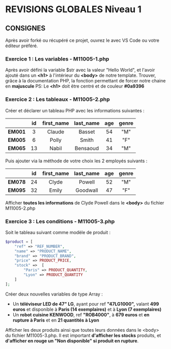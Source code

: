 # REVISIONS GLOBALES Niveau 1

## CONSIGNES

Après avoir forké ou récupéré ce projet, ouvrez le avec VS Code ou votre éditeur préféré.

### Exercice 1 : Les variables - M11005-1.php

Après avoir défini la variable $str avec la valeur "Hello World", et l'avoir ajouté dans un **\<h1\>** à l'intérieur du **\<body\>** de notre template. Trouver, grâce à la documentation PHP, la fonction permettant de forcer notre chaine en **majuscule**
PS: Le **\<h1\>** doit être centré et de couleur **#0a9396**

### Exercice 2 : Les tableaux - M11005-2.php

Créer et déclarer un tableau PHP avec les informations suivantes :

|           | id  | first_name | last_name | age | genre |
| :-------: | :-: | :--------: | :-------: | :-: | :---: |
| **EM001** |  3  |   Claude   |  Basset   | 54  |  "M"  |
| **EM005** |  6  |   Polly    |   Smith   | 41  |  "F"  |
| **EM065** | 13  |   Nabil    | Bensaoud  | 34  |  "M"  |

Puis ajouter via la méthode de votre choix les 2 employés suivants :

|           | id  | first_name | last_name | age | genre |
| :-------: | :-: | :--------: | :-------: | :-: | :---: |
| **EM078** | 24  |   Clyde    |  Powell   | 52  |  "M"  |
| **EM095** | 32  |   Emily    | Goodwall  | 47  |  "F"  |

Afficher **toutes les informations** de Clyde Powell dans le **\<body\>** du fichier M11005-2.php

### Exercice 3 : Les conditions - M11005-3.php

Soit le tableau suivant comme modèle de produit :

```php
$product = [
    "ref" => "REF_NUMBER",
    "name" => "PRODUCT_NAME",
    "brand" => "PRODUCT_BRAND",
    "price" => PRODUCT_PRICE,
    "stock" =>  [
        "Paris" => PRODUCT_QUANTITY,
        "Lyon" => PRODUCT_QUANTITY
    ]
];
```

Créer deux nouvelles variables de type Array :

- Un **téléviseur LED de 47" LG**, ayant pour ref **"47LG1000",** valant **499 euros** et disponible à **Paris (14 exemplaires)** et à **Lyon (7 exemplaires)**
- Un **robot cuisine KENWOOD**, ref **"ROB4000"**, à **679 euros** et **en rupture à Paris** et en **21 quantités à Lyon**

Afficher les deux produits ainsi que toutes leurs données dans le \<body\> du fichier M11005-3.php. Il est important **d'afficher les stocks** produits, et **d'afficher en rouge un "Non disponible" si produit en rupture**.
